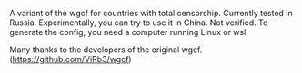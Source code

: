 A variant of the wgcf for countries with total censorship. Currently tested in Russia. Experimentally, you can try to use it in China. Not verified. To generate the config, you need a computer running Linux or wsl.

Many thanks to the developers of the original wgcf.(https://github.com/ViRb3/wgcf)
